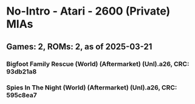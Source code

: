 # No-Intro - Atari - 2600 (Private) MIAs
## Games: 2, ROMs: 2, as of 2025-03-21

### Bigfoot Family Rescue (World) (Aftermarket) (Unl).a26, CRC: 93db21a8
### Spies In The Night (World) (Aftermarket) (Unl).a26, CRC: 595c8ea7
